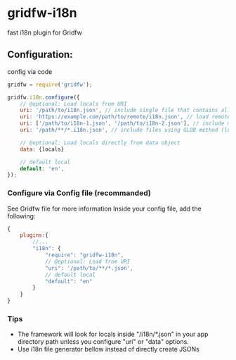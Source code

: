 # gridfw-i18n
fast i18n plugin for Gridfw

## Configuration:

config via code
```javascript
gridfw = require('gridfw');

gridfw.i18n.configure({
	// @optional: Load locals from URI
	uri: '/path/to/i18n.json', // include single file that contains all required locals
	uri: 'https://example.com/path/to/remote/i18n.json', // load remote file
	uri: ['/path/to/i18n-1.json', '/path/to/i18n-2.json'], // include multiple i18n files
	uri: '/path/**/*.i18n.json', // include files using GLOB method (local files only)

	// @optional: Load locals directly from data object
	data: {locals}

	// default local
	default: 'en',
});

```

### Configure via Config file (recommanded)
See Gridfw file for more information
Inside your config file, add the following:
```javascript
{
	plugins:{
		//...
		"i18n": {
			"require": "gridfw-i18n",
			// @optional: Load from URI
			"uri": '/path/to/**/*.json',
			// default local
			"default": "en"
		}
	}
}
```

### Tips
* The framework will look for locals inside "/i18n/\*.json" in your app directory path unless you configure "uri" or "data" options.
* Use i18n file generator bellow instead of directly create JSONs

```javascript
```
